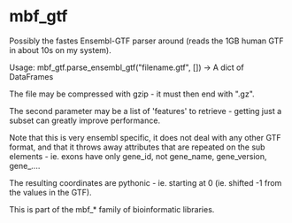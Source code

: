 # mbf_gtf


Possibly the fastes Ensembl-GTF parser around 
(reads the 1GB human GTF in about 10s on my system).

Usage: mbf_gtf.parse_ensembl_gtf("filename.gtf", []) -> A dict of DataFrames

The file may be compressed with gzip - it must then end with ".gz".

The second parameter may be a list of 'features' to retrieve - getting 
just a subset can greatly improve performance.

Note that this is very ensembl specific, it does not deal with any other GTF
format, and that it throws away attributes that are repeated on the sub elements - 
ie. exons have only gene_id, not gene_name, gene_version, gene_....

The resulting coordinates are pythonic - ie. starting at 0 (ie. shifted -1 from
the values in the GTF).


This is part of the mbf_* family of bioinformatic libraries.
